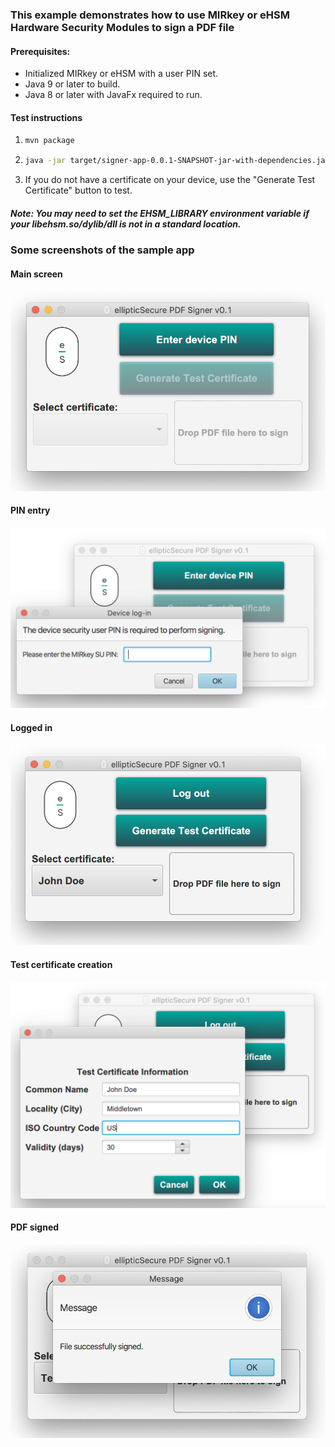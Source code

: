 ### This example demonstrates how to use MIRkey or eHSM Hardware Security Modules to sign a PDF file

#### Prerequisites: 
 * Initialized MIRkey or eHSM with a user PIN set.
 * Java 9 or later to build.
 * Java 8 or later with JavaFx required to run.
 
#### Test instructions
1. ```bash
   mvn package
   ```
2. ```bash 
   java -jar target/signer-app-0.0.1-SNAPSHOT-jar-with-dependencies.jar
   ```
3. If you do not have a certificate on your device, use the "Generate Test Certificate" button to test. 
##### Note: You may need to set the EHSM_LIBRARY environment variable if your libehsm.so/dylib/dll is not in a standard location.

### Some screenshots of the sample app

#### Main screen
![Image of main screen](images/main.png)

#### PIN entry
![Enter PIN](images/enter-pin.png)

#### Logged in
![Logged In](images/logged-in.png)

#### Test certificate creation
![Test cert dialog](images/certinfo.png)

#### PDF signed
![Signed](images/signed.png)

